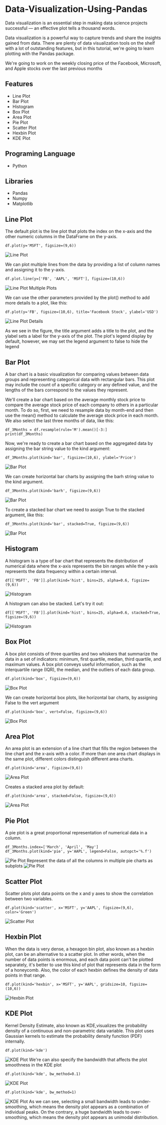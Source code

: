 
# Data-Visualization-Using-Pandas 

Data visualization is an essential step in making data science projects successful — an effective plot tells a thousand words. 

Data visualization is a powerful way to capture trends and share the insights gained from data. There are plenty of data visualization tools on the shelf with a lot of outstanding features, but in this tutorial, we're going to learn plotting with the Pandas package.

We're going to work on the weekly closing price of the Facebook, Microsoft, and Apple stocks over the last previous months


## Features

- Line Plot
- Bar Plot
- Histogram
- Box Plot
- Area Plot
- Pie Plot
- Scatter Plot
- Hexbin Plot
- KDE Plot

## Programing Language
- Python
## Libraries

-  Pandas
-  Numpy
-  Matplotlib
## Line Plot

The default plot is the line plot that plots the index on the x-axis and the other numeric columns in the DataFrame on the y-axis.

```
df.plot(y='MSFT', figsize=(9,6))
```

![Line Plot](https://github.com/SulemanMughal/Data-Visualization-Using-Pandas/blob/main/name.png)


We can plot multiple lines from the data by providing a list of column names and assigning it to the y-axis.

```
df.plot.line(y=['FB', 'AAPL', 'MSFT'], figsize=(10,6))
```

![Line Plot Multiple Plots](https://github.com/SulemanMughal/Data-Visualization-Using-Pandas/blob/main/name-1.png)

We can use the other parameters provided by the plot() method to add more details to a plot, like this:

```
df.plot(y='FB', figsize=(10,6), title='Facebook Stock', ylabel='USD')
```

![Line Plot Details](https://github.com/SulemanMughal/Data-Visualization-Using-Pandas/blob/main/name-2.png)

As we see in the figure, the title argument adds a title to the plot, and the ylabel sets a label for the y-axis of the plot. The plot's legend display by default, however, we may set the legend argument to false to hide the legend
## Bar Plot

A bar chart is a basic visualization for comparing values between data groups and representing categorical data with rectangular bars. This plot may include the count of a specific category or any defined value, and the lengths of the bars correspond to the values they represent.


We'll create a bar chart based on the average monthly stock price to compare the average stock price of each company to others in a particular month. To do so, first, we need to resample data by month-end and then use the mean() method to calculate the average stock price in each month. We also select the last three months of data, like this:

```
df_3Months = df.resample(rule='M').mean()[-3:]
print(df_3Months)
```

Now, we're ready to create a bar chart based on the aggregated data by assigning the bar string value to the kind argument:

```
df_3Months.plot(kind='bar', figsize=(10,6), ylabel='Price')
```

![Bar Plot](https://github.com/SulemanMughal/Data-Visualization-Using-Pandas/blob/main/name-3.png)

We can create horizontal bar charts by assigning the barh string value to the kind argument.

```
df_3Months.plot(kind='barh', figsize=(9,6))
```

![Bar Plot](https://github.com/SulemanMughal/Data-Visualization-Using-Pandas/blob/main/name-20.png)

To create a stacked bar chart we need to assign True to the stacked argument, like this:

```
df_3Months.plot(kind='bar', stacked=True, figsize=(9,6))
```

![Bar Plot](https://github.com/SulemanMughal/Data-Visualization-Using-Pandas/blob/main/name-4.png)

## Histogram

A histogram is a type of bar chart that represents the distribution of numerical data where the x-axis represents the bin ranges while the y-axis represents the data frequency within a certain interval. 
```
df[['MSFT', 'FB']].plot(kind='hist', bins=25, alpha=0.6, figsize=(9,6))
```
![Histogram](https://github.com/SulemanMughal/Data-Visualization-Using-Pandas/blob/main/name-21.png)

A histogram can also be stacked. Let's try it out:
```
df[['MSFT', 'FB']].plot(kind='hist', bins=25, alpha=0.6, stacked=True, figsize=(9,6))
```
![Histogram](https://github.com/SulemanMughal/Data-Visualization-Using-Pandas/blob/main/name-6.png)

## Box Plot

A box plot consists of three quartiles and two whiskers that summarize the data in a set of indicators: minimum, first quartile, median, third quartile, and maximum values. A box plot conveys useful information, such as the interquartile range (IQR), the median, and the outliers of each data group.
```
df.plot(kind='box', figsize=(9,6))
```
![Box Plot](https://github.com/SulemanMughal/Data-Visualization-Using-Pandas/blob/main/name-7.png)

We can create horizontal box plots, like horizontal bar charts, by assigning False to the vert argument
```
df.plot(kind='box', vert=False, figsize=(9,6))
```
![Box Plot](https://github.com/SulemanMughal/Data-Visualization-Using-Pandas/blob/main/name-8.png)
## Area Plot

An area plot is an extension of a line chart that fills the region between the line chart and the x-axis with a color. If more than one area chart displays in the same plot, different colors distinguish different area charts.
```
df.plot(kind='area', figsize=(9,6))
```
![Area Plot](https://github.com/SulemanMughal/Data-Visualization-Using-Pandas/blob/main/name-9.png)

Creates a stacked area plot by default:
```
df.plot(kind='area', stacked=False, figsize=(9,6))
```
![Area Plot](https://github.com/SulemanMughal/Data-Visualization-Using-Pandas/blob/main/name-10.png)


## Pie Plot

A pie plot is a great proportional representation of numerical data in a column.
```
df_3Months.index=['March', 'April', 'May']
df_3Months.plot(kind='pie', y='AAPL', legend=False, autopct='%.f')
```
![Pie Plot](https://github.com/SulemanMughal/Data-Visualization-Using-Pandas/blob/main/name-11.png)
Represent the data of all the columns in multiple pie charts as subplots
![Pie Plot](https://github.com/SulemanMughal/Data-Visualization-Using-Pandas/blob/main/name-12.png)
## Scatter Plot
Scatter plots plot data points on the x and y axes to show the correlation between two variables. 
```
df.plot(kind='scatter', x='MSFT', y='AAPL', figsize=(9,6), color='Green')
```
![Scatter Plot](https://github.com/SulemanMughal/Data-Visualization-Using-Pandas/blob/main/name-13.png)

## Hexbin Plot
When the data is very dense, a hexagon bin plot, also known as a hexbin plot, can be an alternative to a scatter plot. In other words, when the number of data points is enormous, and each data point can't be plotted separately, it's better to use this kind of plot that represents data in the form of a honeycomb. Also, the color of each hexbin defines the density of data points in that range.
```
df.plot(kind='hexbin', x='MSFT', y='AAPL', gridsize=10, figsize=(10,6))
```
![Hexbin Plot](https://github.com/SulemanMughal/Data-Visualization-Using-Pandas/blob/main/name-15.png)


## KDE Plot
Kernel Density Estimate, also known as KDE,visualizes the probability density of a continuous and non-parametric data variable. This plot uses Gaussian kernels to estimate the probability density function (PDF) internally. 
```
df.plot(kind='kde')
```
![KDE Plot](https://github.com/SulemanMughal/Data-Visualization-Using-Pandas/blob/main/name-16.png)
We're can also specify the bandwidth that affects the plot smoothness in the KDE plot
```
df.plot(kind='kde', bw_method=0.1)
```
![KDE Plot](https://github.com/SulemanMughal/Data-Visualization-Using-Pandas/blob/main/name-17.png)
```
df.plot(kind='kde', bw_method=1)
```
![KDE Plot](https://github.com/SulemanMughal/Data-Visualization-Using-Pandas/blob/main/name-18.png)
As we can see, selecting a small bandwidth leads to under-smoothing, which means the density plot appears as a combination of individual peaks. On the contrary, a huge bandwidth leads to over-smoothing, which means the density plot appears as unimodal distribution.
